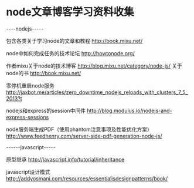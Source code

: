 node文章博客学习资料收集
==========

----nodejs-----

包含各类关于学习node的文章和教程  http://book.mixu.net/

node中如何完成任务的技术论坛   http://howtonode.org/

作者mixu关于node的技术博客  http://blog.mixu.net/category/node-js/
        关于node的书   http://book.mixu.net/

零停机重启node服务  http://jaxbot.me/articles/zero_downtime_nodejs_reloads_with_clusters_7_5_2013?t

nodejs和express的session中间件  http://blog.modulus.io/nodejs-and-express-sessions

node服务端生成PDF（使用phantom注意事项及性能优化方案）   http://www.feedhenry.com/server-side-pdf-generation-node-js/


------javascript-----

原型继承  http://javascript.info/tutorial/inheritance

javascript设计模式 http://addyosmani.com/resources/essentialjsdesignpatterns/book/


